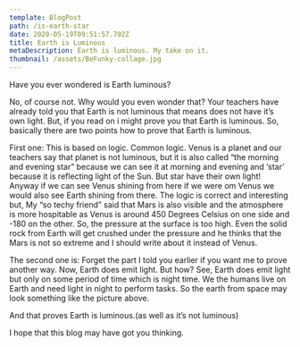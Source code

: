 ```yaml
---
template: BlogPost
path: /is-earth-star
date: 2020-05-19T09:51:57.792Z
title: Earth is Luminous
metaDescription: Earth is luminous. My take on it.
thumbnail: /assets/BeFunky-collage.jpg
---
```

Have you ever wondered is Earth luminous?

No, of course not. Why would you even wonder that? Your teachers have already told you that Earth is not luminous that means does not have it’s own light. But, if you read on i might prove you that Earth is luminous. So, basically there are two points how to prove that Earth is luminous.

First one: This is based on logic. Common logic. Venus is a planet and our teachers say that planet is not luminous, but it is also called “the morning and evening star” because we can see it at morning and evening and ‘star’ because it is reflecting light of the Sun. But star have their own light!
Anyway if we can see Venus shining from here if we were om Venus we would also see Earth shining from there.
The logic is correct and interesting but, My “so techy friend” said that Mars is also visible and the atmosphere is more hospitable as Venus is around 450 Degrees Celsius on one side and -180 on the other. So, the pressure at the surface is too high. Even the solid rock from Earth will get crushed under the pressure and he thinks that the Mars is not so extreme and I should write about it instead of Venus.

The second one is: Forget the part I told you earlier if you want me to prove another way. Now, Earth does emit light. But how?
See, Earth does emit light but only on some period of time which is night time. We the humans live on Earth and need light in night to perform tasks. So the earth from space may look something like the picture above.

And that proves Earth is luminous.(as well as it’s not luminous)

I hope that this blog may have got you thinking.
